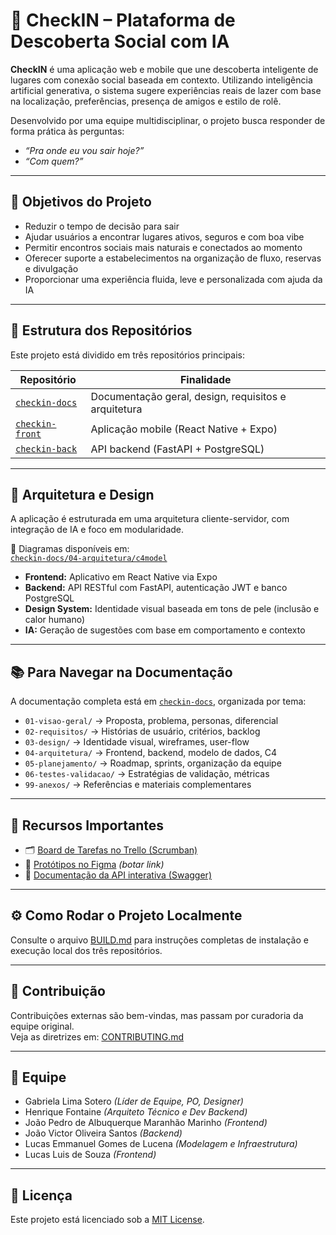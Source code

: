 # 📍 CheckIN – Plataforma de Descoberta Social com IA

**CheckIN** é uma aplicação web e mobile que une descoberta inteligente de lugares com conexão social baseada em contexto. Utilizando inteligência artificial generativa, o sistema sugere experiências reais de lazer com base na localização, preferências, presença de amigos e estilo de rolê.

Desenvolvido por uma equipe multidisciplinar, o projeto busca responder de forma prática às perguntas:
- _“Pra onde eu vou sair hoje?”_
- _“Com quem?”_

---

## 🎯 Objetivos do Projeto

- Reduzir o tempo de decisão para sair
- Ajudar usuários a encontrar lugares ativos, seguros e com boa vibe
- Permitir encontros sociais mais naturais e conectados ao momento
- Oferecer suporte a estabelecimentos na organização de fluxo, reservas e divulgação
- Proporcionar uma experiência fluida, leve e personalizada com ajuda da IA

---

## 🧱 Estrutura dos Repositórios

Este projeto está dividido em três repositórios principais:

| Repositório        | Finalidade                                           |
|--------------------|------------------------------------------------------|
| [`checkin-docs`](https://github.com/gabrielalimasotero/checkin-docs)     | Documentação geral, design, requisitos e arquitetura |
| [`checkin-front`](https://github.com/CHMFC/checkin-front)                | Aplicação mobile (React Native + Expo)               |
| [`checkin-back`](https://github.com/CHMFC/checkin-back)                  | API backend (FastAPI + PostgreSQL)                   |

---

## 🧩 Arquitetura e Design

A aplicação é estruturada em uma arquitetura cliente-servidor, com integração de IA e foco em modularidade.

📌 Diagramas disponíveis em:  
[`checkin-docs/04-arquitetura/c4model`](https://github.com/gabrielalimasotero/checkin-docs/tree/main/04-arquitetura/c4model)

- **Frontend:** Aplicativo em React Native via Expo
- **Backend:** API RESTful com FastAPI, autenticação JWT e banco PostgreSQL
- **Design System:** Identidade visual baseada em tons de pele (inclusão e calor humano)
- **IA:** Geração de sugestões com base em comportamento e contexto

---

## 📚 Para Navegar na Documentação

A documentação completa está em [`checkin-docs`](https://github.com/gabrielalimasotero/checkin-docs), organizada por tema:

- `01-visao-geral/` → Proposta, problema, personas, diferencial  
- `02-requisitos/` → Histórias de usuário, critérios, backlog  
- `03-design/` → Identidade visual, wireframes, user-flow  
- `04-arquitetura/` → Frontend, backend, modelo de dados, C4  
- `05-planejamento/` → Roadmap, sprints, organização da equipe  
- `06-testes-validacao/` → Estratégias de validação, métricas  
- `99-anexos/` → Referências e materiais complementares


---

## 🔗 Recursos Importantes

- 🗂️ [Board de Tarefas no Trello (Scrumban)](https://trello.com/b/97MLpiuS/checkin-scrumban)
- 🎨 [Protótipos no Figma](#) *(botar link)*
- 📎 [Documentação da API interativa (Swagger)](http://127.0.0.1:8000)

---

## ⚙️ Como Rodar o Projeto Localmente

Consulte o arquivo [BUILD.md](./BUILD.md) para instruções completas de instalação e execução local dos três repositórios.

---

## 🤝 Contribuição

Contribuições externas são bem-vindas, mas passam por curadoria da equipe original.  
Veja as diretrizes em: [CONTRIBUTING.md](./CONTRIBUTING.md)

---

## 👥 Equipe

- Gabriela Lima Sotero *(Líder de Equipe, PO, Designer)*
- Henrique Fontaine *(Arquiteto Técnico e Dev Backend)*
- João Pedro de Albuquerque Maranhão Marinho *(Frontend)*
- João Victor Oliveira Santos *(Backend)*
- Lucas Emmanuel Gomes de Lucena *(Modelagem e Infraestrutura)*
- Lucas Luis de Souza *(Frontend)*

---

## 📄 Licença

Este projeto está licenciado sob a [MIT License](./LICENSE).
